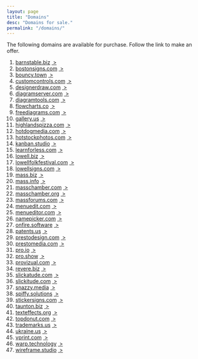 ```yaml
---
layout: page
title: "Domains"
desc: "Domains for sale."
permalink: "/domains/"
---
```


<div class="teaser b60">The following domains are available for purchase.  Follow the link to make an offer.</div>

<ol>
<li><a target="_blank" href="https://goo.gl/forms/ZQ7LYP8EYMEbdP492">
barnstable.biz</a> <a href="http://barnstable.biz">&nbsp;&gt;</a></li>

<li><a target="_blank" href="https://goo.gl/forms/ZQ7LYP8EYMEbdP492">
bostonsigns.com</a> <a href="http://bostonsigns.com">&nbsp;&gt;</a></li>

<li><a target="_blank" href="https://goo.gl/forms/ZQ7LYP8EYMEbdP492">
bouncy.town</a> <a href="http://bouncy.town">&nbsp;&gt;</a></li>

<li><a target="_blank" href="https://goo.gl/forms/ZQ7LYP8EYMEbdP492">
customcontrols.com</a> <a href="http://customcontrols.com">&nbsp;&gt;</a></li>

<li><a target="_blank" href="https://goo.gl/forms/ZQ7LYP8EYMEbdP492">
designerdraw.com</a> <a href="http://designerdraw.com">&nbsp;&gt;</a></li>

<li><a target="_blank" href="https://goo.gl/forms/ZQ7LYP8EYMEbdP492">
diagramserver.com</a> <a href="http://diagramserver.com">&nbsp;&gt;</a></li>

<li><a target="_blank" href="https://goo.gl/forms/ZQ7LYP8EYMEbdP492">
diagramtools.com</a> <a href="http://diagramtools.com">&nbsp;&gt;</a></li>

<li><a target="_blank" href="https://goo.gl/forms/ZQ7LYP8EYMEbdP492">
flowcharts.co</a> <a href="http://flowcharts.co">&nbsp;&gt;</a></li>

<li><a target="_blank" href="https://goo.gl/forms/ZQ7LYP8EYMEbdP492">
freediagrams.com</a> <a href="http://freediagrams.com">&nbsp;&gt;</a></li>

<li><a target="_blank" href="https://goo.gl/forms/ZQ7LYP8EYMEbdP492">
gallery.us</a> <a href="http://gallery.us">&nbsp;&gt;</a></li>

<li><a target="_blank" href="https://goo.gl/forms/ZQ7LYP8EYMEbdP492">
highlandspizza.com</a> <a href="http://highlandspizza.com">&nbsp;&gt;</a></li>

<li><a target="_blank" href="https://goo.gl/forms/ZQ7LYP8EYMEbdP492">
hotdogmedia.com</a> <a href="http://hotdogmedia.com">&nbsp;&gt;</a></li>

<li><a target="_blank" href="https://goo.gl/forms/ZQ7LYP8EYMEbdP492">
hotstockphotos.com</a> <a href="http://hotstockphotos.com">&nbsp;&gt;</a></li>

<li><a target="_blank" href="https://goo.gl/forms/ZQ7LYP8EYMEbdP492">
kanban.studio</a> <a href="http://kanban.studio">&nbsp;&gt;</a></li>

<li><a target="_blank" href="https://goo.gl/forms/ZQ7LYP8EYMEbdP492">
learnforless.com</a> <a href="http://learnforless.com">&nbsp;&gt;</a></li>

<li><a target="_blank" href="https://goo.gl/forms/ZQ7LYP8EYMEbdP492">
lowell.biz</a> <a href="http://lowell.biz">&nbsp;&gt;</a></li>

<li><a target="_blank" href="https://goo.gl/forms/ZQ7LYP8EYMEbdP492">
lowellfolkfestival.com</a> <a href="http://lowellfolkfestival.com">&nbsp;&gt;</a></li>

<li><a target="_blank" href="https://goo.gl/forms/ZQ7LYP8EYMEbdP492">
lowellsigns.com</a> <a href="http://lowellsigns.com">&nbsp;&gt;</a></li>

<li><a target="_blank" href="https://goo.gl/forms/ZQ7LYP8EYMEbdP492">
mass.biz</a> <a href="http://mass.biz">&nbsp;&gt;</a></li>

<li><a target="_blank" href="https://goo.gl/forms/ZQ7LYP8EYMEbdP492">
mass.info</a> <a href="http://mass.info">&nbsp;&gt;</a></li>

<li><a target="_blank" href="https://goo.gl/forms/ZQ7LYP8EYMEbdP492">
masschamber.com</a> <a href="http://masschamber.com">&nbsp;&gt;</a></li>

<li><a target="_blank" href="https://goo.gl/forms/ZQ7LYP8EYMEbdP492">
masschamber.org</a> <a href="http://masschamber.org">&nbsp;&gt;</a></li>

<li><a target="_blank" href="https://goo.gl/forms/ZQ7LYP8EYMEbdP492">
massforums.com</a> <a href="http://massforums.com">&nbsp;&gt;</a></li>

<li><a target="_blank" href="https://goo.gl/forms/ZQ7LYP8EYMEbdP492">
menuedit.com</a> <a href="http://menuedit.com">&nbsp;&gt;</a></li>

<li><a target="_blank" href="https://goo.gl/forms/ZQ7LYP8EYMEbdP492">
menueditor.com</a> <a href="http://menueditor.com">&nbsp;&gt;</a></li>

<li><a target="_blank" href="https://goo.gl/forms/ZQ7LYP8EYMEbdP492">
namepicker.com</a> <a href="http://namepicker.com">&nbsp;&gt;</a></li>

<li><a target="_blank" href="https://goo.gl/forms/ZQ7LYP8EYMEbdP492">
onfire.software</a> <a href="http://onfire.software">&nbsp;&gt;</a></li>

<li><a target="_blank" href="https://goo.gl/forms/ZQ7LYP8EYMEbdP492">
patents.us</a> <a href="http://patents.us">&nbsp;&gt;</a></li>

<li><a target="_blank" href="https://goo.gl/forms/ZQ7LYP8EYMEbdP492">
prestodesign.com</a> <a href="http://prestodesign.com">&nbsp;&gt;</a></li>

<li><a target="_blank" href="https://goo.gl/forms/ZQ7LYP8EYMEbdP492">
prestomedia.com</a> <a href="http://prestomedia.com">&nbsp;&gt;</a></li>

<li><a target="_blank" href="https://goo.gl/forms/ZQ7LYP8EYMEbdP492">
pro.io</a> <a href="http://pro.io">&nbsp;&gt;</a></li>

<li><a target="_blank" href="https://goo.gl/forms/ZQ7LYP8EYMEbdP492">
pro.show</a> <a href="http://pro.show">&nbsp;&gt;</a></li>

<li><a target="_blank" href="https://goo.gl/forms/ZQ7LYP8EYMEbdP492">
provizual.com</a> <a href="http://provizual.com">&nbsp;&gt;</a></li>

<li><a target="_blank" href="https://goo.gl/forms/ZQ7LYP8EYMEbdP492">
revere.biz</a> <a href="http://revere.biz">&nbsp;&gt;</a></li>

<li><a target="_blank" href="https://goo.gl/forms/ZQ7LYP8EYMEbdP492">
slickatude.com</a> <a href="http://slickatude.com">&nbsp;&gt;</a></li>

<li><a target="_blank" href="https://goo.gl/forms/ZQ7LYP8EYMEbdP492">
slickitude.com</a> <a href="http://slickitude.com">&nbsp;&gt;</a></li>

<li><a target="_blank" href="https://goo.gl/forms/ZQ7LYP8EYMEbdP492">
snazzy.media</a> <a href="http://snazzy.media">&nbsp;&gt;</a></li>

<li><a target="_blank" href="https://goo.gl/forms/ZQ7LYP8EYMEbdP492">
spiffy.solutions</a> <a href="http://spiffy.solutions">&nbsp;&gt;</a></li>

<li><a target="_blank" href="https://goo.gl/forms/ZQ7LYP8EYMEbdP492">
stickersigns.com</a> <a href="http://stickersigns.com">&nbsp;&gt;</a></li>

<li><a target="_blank" href="https://goo.gl/forms/ZQ7LYP8EYMEbdP492">
taunton.biz</a> <a href="http://taunton.biz">&nbsp;&gt;</a></li>

<li><a target="_blank" href="https://goo.gl/forms/ZQ7LYP8EYMEbdP492">
texteffects.org</a> <a href="http://texteffects.org">&nbsp;&gt;</a></li>

<li><a target="_blank" href="https://goo.gl/forms/ZQ7LYP8EYMEbdP492">
topdonut.com</a> <a href="http://topdonut.com">&nbsp;&gt;</a></li>

<li><a target="_blank" href="https://goo.gl/forms/ZQ7LYP8EYMEbdP492">
trademarks.us</a> <a href="http://trademarks.us">&nbsp;&gt;</a></li>

<li><a target="_blank" href="https://goo.gl/forms/ZQ7LYP8EYMEbdP492">
ukraine.us</a> <a href="http://ukraine.us">&nbsp;&gt;</a></li>

<li><a target="_blank" href="https://goo.gl/forms/ZQ7LYP8EYMEbdP492">
vprint.com</a> <a href="http://vprint.com">&nbsp;&gt;</a></li>

<li><a target="_blank" href="https://goo.gl/forms/ZQ7LYP8EYMEbdP492">
warp.technology</a> <a href="http://warp.technology">&nbsp;&gt;</a></li>

<li><a target="_blank" href="https://goo.gl/forms/ZQ7LYP8EYMEbdP492">
wireframe.studio</a> <a href="http://wireframe.studio">&nbsp;&gt;</a></li>
 
</ol>
